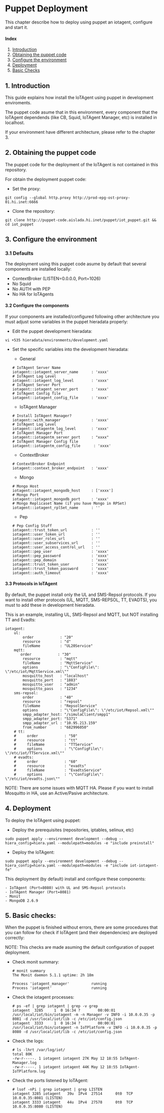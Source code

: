 # Puppet Deployment

This chapter describe how to deploy using puppet an iotagent, configure and start it.

#### Index
1. [Introduction](#def-introduction)
2. [Obtaining the puppet code](#def-rpms)
3. [Configure the environment](#def-rpms)
4. [Deployment](#def-rpms)
5. [Basic Checks](#def-rpms)

<a name="def-introduction"></a>
## 1. Introduction

This guide explains how install the IoTAgent using puppet in development enviroments.

The puppet code asume that in this environment, every component that the IoTAgent dependends (like CB, Squid, IoTAgent Manager, etc) is installed in localhost. 

If your environment have different architecture, please refer to the chapter 3.

## 2. Obtaining the puppet code

The puppet code for the deployment of the IoTAgent is not contained in this repository. 

For obtain the deployment puppet code:

- Set the proxy:
```
git config --global http.proxy http://prod-epg-ost-proxy-01.hi.inet:6666
```

- Clone the repository:
```
git clone http://puppet-code.aislada.hi.inet/puppet/iot_puppet.git && cd iot_puppet
```
## 3. Configure the environment

### 3.1 Defaults 

The deployment using this puppet code asume by default that several components are installed locally:

- ContextBroker (LISTEN=0.0.0.0, Port=1026)
- No Squid
- No AUTH with PEP
- No HA for IoTAgents

#### 3.2 Configure the components

If your components are installed/configured following other architecture you must adjust some variables in the puppet hieradata properly:

- Edit the puppet development hieradata:
```
vi +535 hieradata/environments/development.yaml 
```

- Set the specific variables into the development hieradata:

	- General
    ```
    # IoTAgent Server Name
    iotagent::iotagent_server_name      : 'xxxx'
    # IoTAgent Log Level
    iotagent::iotagent_log_level        : 'xxxx'
    # IoTAgent Server Port
    iotagent::iotagent_server_port      : 'xxxx'
    # IoTAgent Config file
    iotagent::iotagent_config_file      : 'xxxx'
    ```

	- IoTAgent Manager
    ```
    # Install IoTAgent Manager?
    iotagent::with_manager              : 'xxxx'
    # IoTAgent Log Level
	iotagent::iotagentm_log_level       : 'xxxx'
    # IoTAgent Manager Port
    iotagent::iotagentm_server_port     : "xxxx"
    # IoTAgent Manager Config file
    iotagent::iotagentm_config_file      : 'xxxx'
	```
	
    - ContextBroker 
	```
    # ContextBroker Endpoint
    iotagent::context_broker_endpoint   : 'xxxx'
	```

	- Mongo
	```
    # Mongo Host
    iotagent::iotagent_mongodb_host     : ['xxxx']
    # Mongo Port
    iotagent::iotagent_mongodb_port     : 'xxxx'
    # Mongo Replicaset Name (if you have Mongo in RPSet)
    iotagent::iotagent_rplSet_name      : ''
	```

	- Pep
	```
	# Pep Config Stuff
    iotagent::trust_token_url           : ''
    iotagent::user_token_url            : ''
    iotagent::user_roles_url            : ''
    iotagent::user_subservices_url      : ''
    iotagent::user_access_control_url   : ''
    iotagent::pep_user                  : 'xxxx'
    iotagent::pep_password              : 'xxxx'
    iotagent::pep_domain                : 'xxxx'
    iotagent::trust_token_user          : 'xxxx'
    iotagent::trust_token_password      : 'xxxx'
    iotagent::auth_timeout              : 'xxxx'
    ```

#### 3.3 Protocols in IoTAgent

By default, the puppet install only the UL and SMS-Repsol protocols. If you want to install other protocols (UL, MQTT, SMS-REPSOL, TT, EVADTS), you must to add these in development hieradata.

This is an example, installing UL, SMS-Repsol and MQTT, but NOT installing TT and Evadts:

    iotagent:
        ul:
            order            : "20"
            resource         : "d"
            fileName         : "UL20Service"
        mqtt:
           order            : "30"
            resource         : "mqtt"
            fileName         : "MqttService"
            options          : "\"ConfigFile\": \"/etc/iot/MqttService.xml\""
            mosquitto_host   : "localhost"
            mosquitto_port   : "1883"
            mosquitto_user   : "admin"
            mosquitto_pass   : "1234"
        sms-repsol:
            order            : "40"
            resource         : "repsol"
            fileName         : "RepsolService"
            options          : "\"ConfigFile\": \"/etc/iot/Repsol.xml\""
            smpp_adapter_host: "/simulaClient/smpp1"
            smpp_adapter_port: "5371"
            smpp_adapter_url : "10.95.213.159"
            from_number      : "682996050"
        # tt:
        #     order            : "50"
        #     resource         : "tt"
        #     fileName         : "TTService"
        #     options          : "\"ConfigFile\": \"/etc/iot/TTService.xml\""
        # evadts:
        #     order            : "60"
        #     resource         : "evadts"
        #     fileName         : "EvadtsService"
        #     options          : "\"ConfigFile\": \"/etc/iot/evadts.json\""

NOTE: There are some issues with MQTT HA. Please if you want to install Mosquitto in HA, use an Active/Pasive architecture.

## 4. Deployment

To deploy the IoTAgent using puppet:

- Deploy the prerequisites (repositories, iptables, selinux, etc)
```
sudo puppet apply --environment development --debug --hiera_config=hiera.yaml --modulepath=modules -e "include preinstall"
```

- Deploy the IoTAgent:
```
sudo puppet apply --environment development --debug --hiera_config=hiera.yaml --modulepath=modules -e "include iot-iotagent-fe"
```
This deployment (by default) install and configure these components:

	- IoTAgent (Port=8080) with UL and SMS-Repsol protocols
    - IoTAgent Manager (Port=8081)
    - Monit 
    - MongoDB 2.6.9

## 5. Basic checks:

When the puppet is finished without errors, there are some procedures that you can follow for check if IoTAgent (and their dependencies) are deployed correctly:

NOTE: This checks are made asuming the default configuration of puppet deployment.

- Check monit summary:

    ```
    # monit summary
    The Monit daemon 5.1.1 uptime: 2h 18m 

    Process 'iotagent_manager'          running
    Process 'iotagent'                  running
    ```

- Check the iotagent processes:

	```
    # ps -ef | grep iotagent | grep -v grep
    iotagent  3285     1  0 16:34 ?        00:00:01 /usr/local/iot/bin/iotagent -m -n Manager -v INFO -i 10.0.0.35 -p 8081 -d /usr/local/iot/lib -c /etc/iot/config.json
    iotagent  3333     1  0 16:34 ?        00:00:01 /usr/local/iot/bin/iotagent -n IoTPlatform -v INFO -i 10.0.0.35 -p 8080 -d /usr/local/iot/lib -c /etc/iot/config.json
    ```

- Check the logs:

	```
    # ls -lhrt /var/log/iot/
    total 80K
    -rw-r-----. 1 iotagent iotagent 27K May 12 18:55 IoTAgent-Manager.log
    -rw-r-----. 1 iotagent iotagent 44K May 12 18:55 IoTAgent-IoTPlatform.log
	```

- Check the ports listened by IoTAgent:

	```
    # lsof -nPi | grep iotagent | grep LISTEN
    iotagent 3285 iotagent   39u  IPv4  27514      0t0  TCP 10.0.0.35:8081 (LISTEN)
    iotagent 3333 iotagent   44u  IPv4  27578      0t0  TCP 10.0.0.35:8080 (LISTEN)
	```